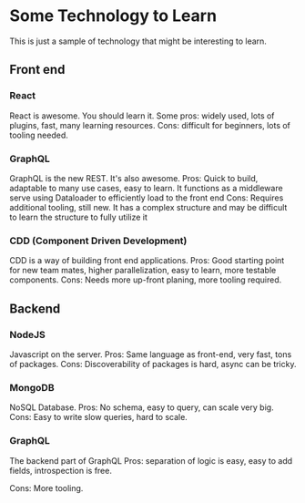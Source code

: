 # Some Technology to Learn

This is just a sample of technology that might be interesting to learn.

## Front end

### React

React is awesome. You should learn it. Some pros: widely used, lots of plugins, fast, many learning resources.
Cons: difficult for beginners, lots of tooling needed.

### GraphQL

GraphQL is the new REST. It's also awesome.
Pros: Quick to build, adaptable to many use cases, easy to learn.
It functions as a middleware serve using Dataloader to efficiently load to the front end
Cons: Requires additional tooling, still new.
It has a complex structure and may be difficult to learn the structure to fully utilize it



### CDD (Component Driven Development)

CDD is a way of building front end applications.
Pros: Good starting point for new team mates, higher parallelization, easy to learn, more testable components.
Cons: Needs more up-front planing, more tooling required.

## Backend

### NodeJS

Javascript on the server.
Pros: Same language as front-end, very fast, tons of packages.
Cons: Discoverability of packages is hard, async can be tricky.

### MongoDB

NoSQL Database.
Pros: No schema, easy to query, can scale very big.
Cons: Easy to write slow queries, hard to scale.

### GraphQL

The backend part of GraphQL
Pros: separation of logic is easy, easy to add fields, introspection is free.

Cons: More tooling.
